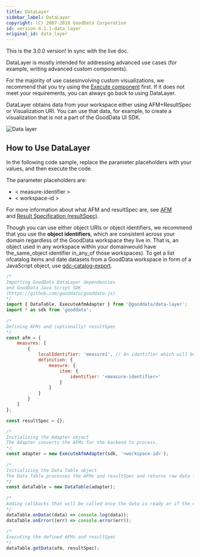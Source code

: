 ```yaml
---
title: DataLayer
sidebar_label: DataLayer
copyright: (C) 2007-2018 GoodData Corporation
id: version-4.1.1-data_layer
original_id: data_layer
---
```


This is the 3.0.0 version! In sync with the live doc.

DataLayer is mostly intended for addressing advanced use cases \(for example, writing advanced custom components\).

For the majority of use casesinvolving custom visualizations, we recommend that you try using the [Execute component](50_custom__component.md) first. If it does not meet your requirements, you can always go back to using DataLayer.

DataLayer obtains data from your workspace either using AFM+ResultSpec or Visualization URI. You can use that data, for example, to create a visualization that is not a part of the GoodData UI SDK.

![Data layer](assets/data_layer_diagram.png)

## How to Use DataLayer

In the following code sample, replace the parameter placeholders with your values, and then execute the code.

The parameter placeholders are:

* &lt; measure-identifier &gt;
* &lt; workspace-id &gt;

For more information about what AFM and resultSpec are, see [AFM](afm) and [Result Specification \(resultSpec\)](50_custom__result.md).

Though you can use either object URIs or object identifiers, we recommend that you use the **object identifiers**, which are consistent across your domain regardless of the GoodData workspace they live in. That is, an object used in any workspace within your domainwould have the_same_object identifier in_any_of those workspaces\). To get a list ofcatalog items and date datasets from a GoodData workspace in form of a JavaScript object, use [gdc-catalog-export](02_start__catalog_export.md).

```javascript
/*
Importing GoodData DataLayer dependencies
and GoodData Java Script SDK
(https://github.com/gooddata/gooddata-js)
*/
import { DataTable, ExecuteAfmAdapter } from '@gooddata/data-layer';
import * as sdk from 'gooddata';
 
/*
Defining AFMs and (optionally) resultSpec
*/
const afm = {
    measures: [
        {
            localIdentifier: 'measure1', // An identifier which will be referenced in the execution results
            definition: {
                measure: {
                    item: {
                        identifier: '<measure-identifier>'
                    }
                }
            }
        }
    ]
};

const resultSpec = {};

/*
Initializing the Adapter object
The Adapter converts the AFMs for the backend to process.
*/
const adapter = new ExecuteAfmAdapter(sdk, '<workspace-id>');
 
/*
Initializing the Data Table object
The Data Table processes the AFMs and resultSpec and returns raw data from the backend.
*/
const dataTable = new DataTable(adapter);
 
/*
Adding callbacks that will be called once the data is ready or if the execution fails.
*/
dataTable.onData((data) => console.log(data));
dataTable.onError((err) => console.error(err));
 
/*
Executing the defined AFMs and resultSpec
*/
dataTable.getData(afm, resultSpec);
```
